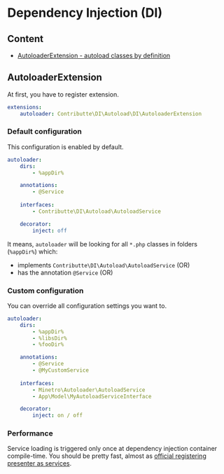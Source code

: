 # Dependency Injection (DI)

## Content

- [AutoloaderExtension - autoload classes by definition](#autoloaderextension)

## AutoloaderExtension

At first, you have to register extension.

```yaml
extensions:
    autoloader: Contributte\DI\Autoload\DI\AutoloaderExtension
```

### Default configuration

This configuration is enabled by default.

```yaml
autoloader:
    dirs:
        - %appDir%

    annotations:
        - @Service
        
    interfaces:
        - Contributte\DI\Autoload\AutoloadService

    decorator:
        inject: off
```

It means, `autoloader` will be looking for all `*.php` classes in folders (`%appDir%`) which: 
- implements `Contributte\DI\Autoload\AutoloadService` (OR)
- has the annotation `@Service` (OR)

### Custom configuration

You can override all configuration settings you want to.

```yaml
autoloader:
    dirs:
        - %appDir%
        - %libsDir%
        - %fooDir%

    annotations:
        - @Service
        - @MyCustomService
        
    interfaces:
        - Minetro\Autoloader\AutoloadService
        - App\Model\MyAutoloadServiceInterface

    decorator:
        inject: on / off
```

### Performance

Service loading is triggered only once at dependency injection container compile-time. You should be pretty fast, 
almost as [official registering presenter as services](https://api.nette.org/2.4/source-Bridges.ApplicationDI.ApplicationExtension.php.html#121-160).
